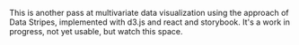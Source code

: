 This is another pass at multivariate data visualization using the approach of Data Stripes, implemented with d3.js and react and storybook.  It's a work in progress, not yet usable, but watch this space.
